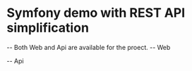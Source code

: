 Symfony demo with REST API simplification
=========================================
-- Both Web and Api are available for the proect.
-- Web

-- Api

